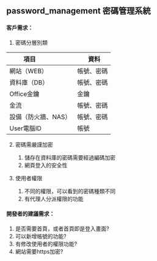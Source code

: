 ## password_management 密碼管理系統

#### 客戶需求：

1. 密碼分層別類

| 項目              |     資料   |
| ----------------- | --------- |
| 網站（WEB）        | 帳號、密碼 |
| 資料庫（DB）       | 帳號、密碼 |
| Office金鑰         | 金鑰      |
| 金流               | 帳號、密碼 |
| 設備（防火牆、NAS） | 帳號、密碼 |
| User電腦ID         | 帳號 |

2. 密碼需嚴謹加密

	1. 儲存在資料庫的密碼需要經過編碼加密
	2. 網頁登入的安全性

3. 使用者權限

	1. 不同的權限，可以看到的密碼種類不同
	2. 有代理人分派權限的功能

#### 開發者的建議需求：

1. 是否需要首頁，或者首頁即是登入畫面?
2. 可以新增帳號的功能?
3. 有修改使用者的權限功能?
4. 網站需要https加密?
